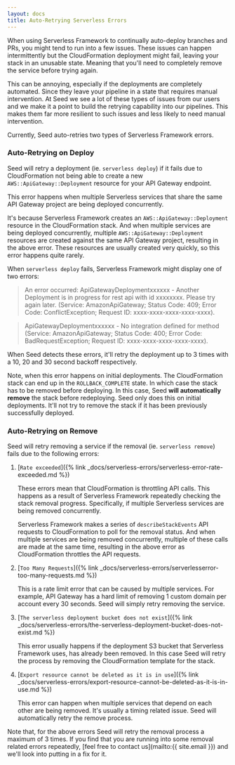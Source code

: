 ```yaml
---
layout: docs
title: Auto-Retrying Serverless Errors
---
```


When using Serverless Framework to continually auto-deploy branches and PRs, you might tend to run into a few issues. These issues can happen intermittently but the CloudFormation deployment might fail, leaving your stack in an unusable state. Meaning that you'll need to completely remove the service before trying again.

This can be annoying, especially if the deployments are completely automated. Since they leave your pipeline in a state that requires manual intervention. At Seed we see a lot of these types of issues from our users and we make it a point to build the retrying capability into our pipelines. This makes them far more resilient to such issues and less likely to need manual intervention.

Currently, Seed auto-retries two types of Serverless Framework errors.

### Auto-Retrying on Deploy

Seed will retry a deployment (ie. `serverless deploy`) if it fails due to CloudFormation not being able to create a new `AWS::ApiGateway::Deployment` resource for your API Gateway endpoint.

This error happens when multiple Serverless services that share the same API Gateway project are being deployed concurrently.

It's because Serverless Framework creates an `AWS::ApiGateway::Deployment` resource in the CloudFormation stack. And when multiple services are being deployed concurrently, multiple `AWS::ApiGateway::Deployment` resources are created against the same API Gateway project, resulting in the above error. These resources are usually created very quickly, so this error happens quite rarely.

When `serverless deploy` fails, Serverless Framework might display one of two errors:

> An error occurred: ApiGatewayDeploymentxxxxxx - Another Deployment is in progress for rest api with id xxxxxxxx. Please try again later. (Service: AmazonApiGateway; Status Code: 409; Error Code: ConflictException; Request ID: xxxx-xxxx-xxxx-xxxx-xxxx).

> ApiGatewayDeploymentxxxxxx - No integration defined for method (Service: AmazonApiGateway; Status Code: 400; Error Code: BadRequestException; Request ID: xxxx-xxxx-xxxx-xxxx-xxxx).

When Seed detects these errors, it'll retry the deployment up to 3 times with a 10, 20 and 30 second backoff respectively.

Note, when this error happens on initial deployments. The CloudFormation stack can end up in the `ROLLBACK_COMPLETE` state. In which case the stack has to be removed before deploying. In this case, Seed **will automatically remove** the stack before redeploying. Seed only does this on initial deployments. It'll not try to remove the stack if it has been previously successfully deployed.

### Auto-Retrying on Remove

Seed will retry removing a service if the removal (ie. `serverless remove`) fails due to the following errors:

1. [`Rate exceeded`]({% link _docs/serverless-errors/serverless-error-rate-exceeded.md %})

   These errors mean that CloudFormation is throttling API calls. This happens as a result of Serverless Framework repeatedly checking the stack removal progress. Specifically, if multiple Serverless services are being removed concurrently.

   Serverless Framework makes a series of `describeStackEvents` API requests to CloudFormation to poll for the removal status. And when multiple services are being removed concurrently, multiple of these calls are made at the same time, resulting in the above error as CloudFormation throttles the API requests.

2. [`Too Many Requests`]({% link _docs/serverless-errors/serverlesserror-too-many-requests.md %})

   This is a rate limit error that can be caused by multiple services. For example, API Gateway has a hard limit of removing 1 custom domain per account every 30 seconds. Seed will simply retry removing the service.

3. [`The serverless deployment bucket does not exist`]({% link _docs/serverless-errors/the-serverless-deployment-bucket-does-not-exist.md %})

   This error usually happens if the deployment S3 bucket that Serverless Framework uses, has already been removed. In this case Seed will retry the process by removing the CloudFormation template for the stack.

4. [`Export resource cannot be deleted as it is in use`]({% link _docs/serverless-errors/export-resource-cannot-be-deleted-as-it-is-in-use.md %})

   This error can happen when multiple services that depend on each other are being removed. It's usually a timing related issue. Seed will automatically retry the remove process.

Note that, for the above errors Seed will retry the removal process a maximum of 3 times. If you find that you are running into some removal related errors repeatedly, [feel free to contact us](mailto:{{ site.email }}) and we'll look into putting in a fix for it.

